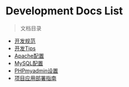Development Docs List
===
>文档目录

- [开发规范](DevStyle.md)
- [开发Tips](DevTips.md)
- [Apache配置](ApacheConfig.md)
- [MySQL配置](MySqlConfig.md)
- [PHPmyadmin设置](PHPmyadmin.md)
- [项目应用部署指南](DeployApp.md)

